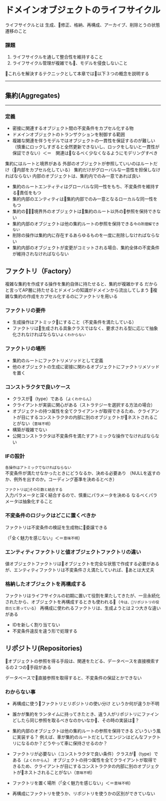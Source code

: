 # ドメインオブジェクトのライフサイクル

ライフサイクルとは
生成、修正、格納、再構成、アーカイブ、削除とうの状態遷移のこと

### 課題
1. ライフサイクルを通して整合性を維持すること
2. ライフサイクル管理が複雑でも、モデルを侵食しないこと
   
これらを解決するテクニックとして本章では以下３つの概念を説明する

---

## 集約(Aggregates)
---
### 定義
* 密接に関連するオブジェクト間の不変条件をカプセル化する物
* ドメインオブジェクトのトランザクションを制御する範囲
* 複雑な関連を伴うモデルではオブジェクトの一貫性を保証するのが難しい
（慎重にロックしすぎると全然更新できないし、ロックをしないと一貫性が保証できない）＜＝　関連はなるべく少なくなるようにモデリングすべき

集約にはルートと境界がある
外部のオブジェクトが参照していいのはルートだけ（内部をカプセル化している）
集約だけがグローバルな一意性を担保しなければならない
内部のオブジェクトは、集約内でのみ一意であれば良い


* 集約のルートエンティティはグローバルな同一性をもち、不変条件を維持する責任をもつ
* 集約内部のエンティティは集約内部でのみ一意となるローカルな同一性をもつ
* 集約の境界外のオブジェクトは集約のルート以外の参照を保持できない
* 集約内部のオブジェクトは他の集約ルートの参照を保持できる`今の所理解できない`
* 削除の操作は集約内に存在するあらゆるものを一度に削除しなければならない
* 集約内部のオブジェクトが変更がコミットされる場合、集約全体の不変条件が維持されなければならない
  

## ファクトリ（Factory）
複雑な集約を作成する操作を集約自体に持たせると、集約が複雑かする
だからと言ってAP層に持たせるとドメインの知識がドメインから流出してしまう
複雑な集約の作成をカプセル化するのにファクトリを用いる

### ファクトリの要件
* 生成操作はアトミックにすること（不変条件を満たしている）
* ファクトリは生成される具象クラスではなく、要求される型に応じて抽象化されなければならない`よくわからない`
  
### ファクトリの場所
* 集約のルートにファクトリメソッドとして定義
* 他のオブジェクトの生成に密接に関わるオブジェクトにファクトリメソッドを置く

### コンストラクタで良いケース
* クラスが（type）である（`よくわからん`）
* クライアントが実装に関心がある（ストラテジーを選択する方法の場合）
* オブジェクトの持つ属性を全てクライアントが取得できるため、クライアントが目にするコンストラクタの内部に別のオブジェクトがネストされることがない（`意味不明`）
* 構築が複雑でない
* 公開コンストラクタは不変条件を満たすアトミックな操作でなければならない

### IFの設計
`各操作はアトミックでなければならない`  
不変条件が満たせなかったときにどうなるか、決める必要あり
（NULLを返すのか、例外を出すのか。コーディング基準を決めるとべき）

`ファクトリはその引数と結合する`  
入力パラメータと深く結合するので、慎重にパラメータを決める
なるべくパラメータは抽象化すること

### 不変条件のロジックはどこに置くべきか
ファクトリは不変条件の検証を生成物に委譲できる

（「全く魅力を感じない」＜＝`意味不明`）


  
### エンティティファクトリと値オブジェクトファクトリの違い
値オブジェクトファクトリはオブジェクトを完全な状態で作成する必要があるが、エンティティファクトリは不変条件さえ満たしていれば、あとは大丈夫


### 格納したオブジェクトを再構成する
ファクトリはライフサイクルの初期に置いて役割を果たしてきたが、一旦永続化されたから、オブジェクトを再構成するときも使われる（`今は、リポジトリの役目だと思っている`）
再構成に使われるファクトリは、生成ようとは２つ大きな違いがある
* IDを新しく割り当てない
* 不変条件違反を違う形で処理する





## リポジトリ(Repositories) 
オブジェクトの参照を得る手段は、関連をたどる、データベースを直接検索するの２つの手段がある

データベースで直接参照を取得すると、不変条件の保証とかできない




###  わからない事
*  再構成に使うファクトリとリポジトリの使い分け
というか何が違うか不明

* 誰かが集約をランタイムに持ってきたとき、違う人がリポジトリにファインどしたら同じ参照を取るべきなのかいなか、その時の実装は？

* 集約内部のオブジェクトは他の集約ルートの参照を保持できる
どいういう風に実装する？
例えば、車が集約のルートだとしてエンジンはどんなファクトリになるのか？どうやって車に保持させるのか？

* ファクトリが必要ない（コンストラクタで良い条件）クラスが（type）である（`よくわからん`）
オブジェクトの持つ属性を全てクライアントが取得できるため、クライアントが目にするコンストラクタの内部に別のオブジェクトがネストされることがない（`意味不明`）

* ファクトリを置く場所（「全く魅力を感じない」＜＝`意味不明`）

* 再構成にファクトリを使うか、リポジトリを使うかの区別ができていない